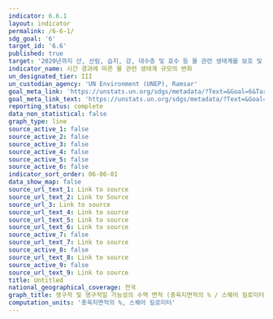 ```yaml
---
indicator: 6.6.1
layout: indicator
permalink: /6-6-1/
sdg_goal: '6'
target_id: '6.6'
published: true
target: '2020년까지 산, 산림, 습지, 강, 대수층 및 호수 등 물 관련 생태계를 보호 및 복원'
indicator_name: 시간 경과에 따른 물 관련 생태계 규모의 변화
un_designated_tier: III
un_custodian_agency: 'UN Environment (UNEP), Ramsar'
goal_meta_link: 'https://unstats.un.org/sdgs/metadata/?Text=&Goal=6&Target=6.6'
goal_meta_link_text: 'https://unstats.un.org/sdgs/metadata/?Text=&Goal=6&Target=6.6'
reporting_status: complete
data_non_statistical: false
graph_type: line
source_active_1: false
source_active_2: false
source_active_3: false
source_active_4: false
source_active_5: false
source_active_6: false
indicator_sort_order: 06-06-01
data_show_map: false
source_url_text_1: Link to source
source_url_text_2: Link to Source
source_url_3: Link to source
source_url_text_4: Link to source
source_url_text_5: Link to source
source_url_text_6: Link to source
source_active_7: false
source_url_text_7: Link to source
source_active_8: false
source_url_text_8: Link to source
source_active_9: false
source_url_text_9: Link to source
title: Untitled
national_geographical_coverage: 전국
graph_title: 영구적 및 영구적일 가능성의 수역 면적 (총육지면적의 % / 스퀘어 킬로미터별)
computation_units: '총육지면적의 %, 스퀘어 킬로미터'
---
```

